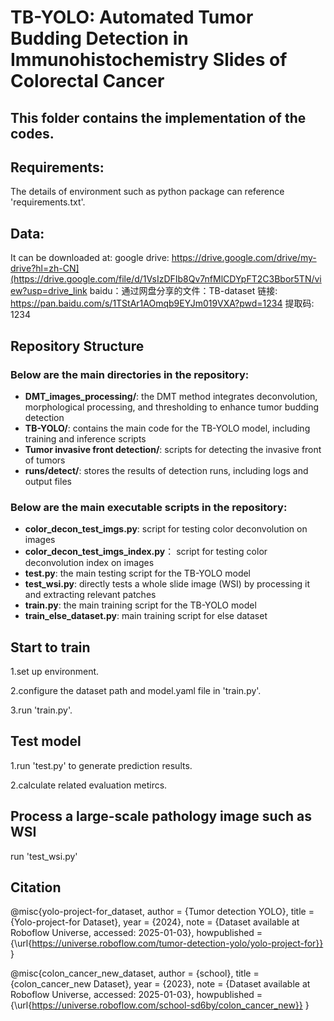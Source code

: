 # TB-YOLO: Automated Tumor Budding Detection in Immunohistochemistry Slides of Colorectal Cancer

## This folder contains the implementation of the codes.

## Requirements:
The details of environment such as python package can reference 'requirements.txt'.

## Data:
It can be downloaded at:
google drive: https://drive.google.com/drive/my-drive?hl=zh-CN](https://drive.google.com/file/d/1VsIzDFIb8Qv7nfMlCDYpFT2C3Bbor5TN/view?usp=drive_link
baidu：通过网盘分享的文件：TB-dataset
链接: https://pan.baidu.com/s/1TStAr1AOmqb9EYJm019VXA?pwd=1234 提取码: 1234

## Repository Structure
### Below are the main directories in the repository:
- **DMT_images_processing/**: the DMT method integrates deconvolution, morphological processing, and thresholding to enhance tumor budding detection
- **TB-YOLO/**: contains the main code for the TB-YOLO model, including training and inference scripts
- **Tumor invasive front detection/**: scripts for detecting the invasive front of tumors 
- **runs/detect/**: stores the results of detection runs, including logs and output files

### Below are the main executable scripts in the repository:
- **color_decon_test_imgs.py**: script for testing color deconvolution on images
- **color_decon_test_imgs_index.py**： script for testing color deconvolution index on images
- **test.py**: the main testing script for the TB-YOLO model
- **test_wsi.py**: directly tests a whole slide image (WSI) by processing it and extracting relevant patches
- **train.py**: the main training script for the TB-YOLO model
- **train_else_dataset.py**: main training script for else dataset

## Start to train
1.set up environment.

2.configure the dataset path and model.yaml file in 'train.py'.

3.run 'train.py'.

## Test model
1.run 'test.py' to generate prediction results.

2.calculate related evaluation metircs.

## Process a large-scale pathology image such as WSI
run 'test_wsi.py'

## Citation
@misc{yolo-project-for_dataset,
  author = {Tumor detection YOLO},
  title = {Yolo-project-for Dataset},
  year = {2024},
  note = {Dataset available at Roboflow Universe, accessed: 2025-01-03},
  howpublished = {\url{https://universe.roboflow.com/tumor-detection-yolo/yolo-project-for}}
}

@misc{colon_cancer_new_dataset,
  author = {school},
  title = {colon\_cancer\_new Dataset},
  year = {2023},
  note = {Dataset available at Roboflow Universe, accessed: 2025-01-03},
  howpublished = {\url{https://universe.roboflow.com/school-sd6by/colon_cancer_new}}
}


